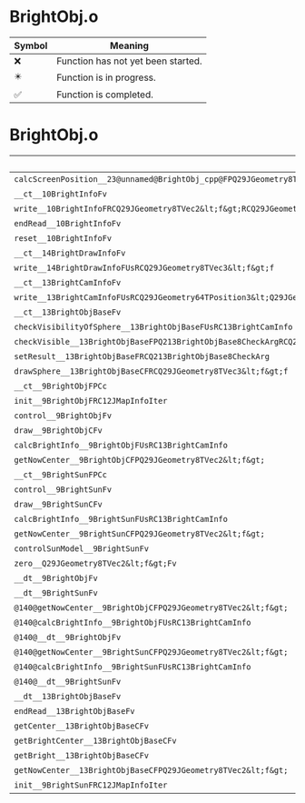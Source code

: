 # BrightObj.o
| Symbol | Meaning 
| ------------- | ------------- 
| :x: | Function has not yet been started. 
| :eight_pointed_black_star: | Function is in progress. 
| :white_check_mark: | Function is completed. 


# BrightObj.o
| Symbol | Decompiled? |
| ------------- | ------------- |
| `calcScreenPosition__23@unnamed@BrightObj_cpp@FPQ29JGeometry8TVec2&lt;f&gt;RCQ29JGeometry8TVec3&lt;f&gt;RCQ29JGeometry64TPosition3&lt;Q29JGeometry38TMatrix34&lt;Q29JGeometry13SMatrix34C&lt;f&gt;&gt;&gt;RCQ29JGeometry66TProjection3&lt;Q29JGeometry38TMatrix44&lt;Q29JGeometry13SMatrix44C&lt;f&gt;&gt;&gt;` | :x: |
| `__ct__10BrightInfoFv` | :x: |
| `write__10BrightInfoFRCQ29JGeometry8TVec2&lt;f&gt;RCQ29JGeometry8TVec2&lt;f&gt;f` | :x: |
| `endRead__10BrightInfoFv` | :white_check_mark: |
| `reset__10BrightInfoFv` | :white_check_mark: |
| `__ct__14BrightDrawInfoFv` | :white_check_mark: |
| `write__14BrightDrawInfoFUsRCQ29JGeometry8TVec3&lt;f&gt;f` | :x: |
| `__ct__13BrightCamInfoFv` | :white_check_mark: |
| `write__13BrightCamInfoFUsRCQ29JGeometry64TPosition3&lt;Q29JGeometry38TMatrix34&lt;Q29JGeometry13SMatrix34C&lt;f&gt;&gt;&gt;RCQ29JGeometry66TProjection3&lt;Q29JGeometry38TMatrix44&lt;Q29JGeometry13SMatrix44C&lt;f&gt;&gt;&gt;RCQ29JGeometry8TVec3&lt;f&gt;RCQ29JGeometry8TVec3&lt;f&gt;` | :x: |
| `__ct__13BrightObjBaseFv` | :x: |
| `checkVisibilityOfSphere__13BrightObjBaseFUsRC13BrightCamInfo` | :x: |
| `checkVisible__13BrightObjBaseFPQ213BrightObjBase8CheckArgRCQ29JGeometry8TVec3&lt;f&gt;RCQ29JGeometry64TPosition3&lt;Q29JGeometry38TMatrix34&lt;Q29JGeometry13SMatrix34C&lt;f&gt;&gt;&gt;RCQ29JGeometry66TProjection3&lt;Q29JGeometry38TMatrix44&lt;Q29JGeometry13SMatrix44C&lt;f&gt;&gt;&gt;` | :x: |
| `setResult__13BrightObjBaseFRCQ213BrightObjBase8CheckArg` | :x: |
| `drawSphere__13BrightObjBaseCFRCQ29JGeometry8TVec3&lt;f&gt;f` | :x: |
| `__ct__9BrightObjFPCc` | :x: |
| `init__9BrightObjFRC12JMapInfoIter` | :x: |
| `control__9BrightObjFv` | :x: |
| `draw__9BrightObjCFv` | :x: |
| `calcBrightInfo__9BrightObjFUsRC13BrightCamInfo` | :x: |
| `getNowCenter__9BrightObjCFPQ29JGeometry8TVec2&lt;f&gt;` | :x: |
| `__ct__9BrightSunFPCc` | :x: |
| `control__9BrightSunFv` | :x: |
| `draw__9BrightSunCFv` | :x: |
| `calcBrightInfo__9BrightSunFUsRC13BrightCamInfo` | :x: |
| `getNowCenter__9BrightSunCFPQ29JGeometry8TVec2&lt;f&gt;` | :x: |
| `controlSunModel__9BrightSunFv` | :x: |
| `zero__Q29JGeometry8TVec2&lt;f&gt;Fv` | :x: |
| `__dt__9BrightObjFv` | :x: |
| `__dt__9BrightSunFv` | :x: |
| `@140@getNowCenter__9BrightObjCFPQ29JGeometry8TVec2&lt;f&gt;` | :x: |
| `@140@calcBrightInfo__9BrightObjFUsRC13BrightCamInfo` | :x: |
| `@140@__dt__9BrightObjFv` | :x: |
| `@140@getNowCenter__9BrightSunCFPQ29JGeometry8TVec2&lt;f&gt;` | :x: |
| `@140@calcBrightInfo__9BrightSunFUsRC13BrightCamInfo` | :x: |
| `@140@__dt__9BrightSunFv` | :x: |
| `__dt__13BrightObjBaseFv` | :x: |
| `endRead__13BrightObjBaseFv` | :x: |
| `getCenter__13BrightObjBaseCFv` | :x: |
| `getBrightCenter__13BrightObjBaseCFv` | :x: |
| `getBright__13BrightObjBaseCFv` | :x: |
| `getNowCenter__13BrightObjBaseCFPQ29JGeometry8TVec2&lt;f&gt;` | :x: |
| `init__9BrightSunFRC12JMapInfoIter` | :x: |
